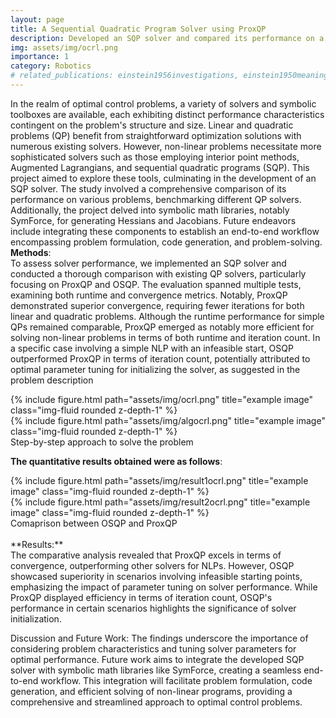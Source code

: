 ```yaml
---
layout: page
title: A Sequential Quadratic Program Solver using ProxQP
description: Developed an SQP solver and compared its performance on a series of problems, benchmarking different QP solvers
img: assets/img/ocrl.png
importance: 1
category: Robotics
# related_publications: einstein1956investigations, einstein1950meaning
---
```


In the realm of optimal control problems, a variety of solvers and symbolic toolboxes are available, each exhibiting distinct performance characteristics contingent on the problem's structure and size. Linear and quadratic problems (QP) benefit from straightforward optimization solutions with numerous existing solvers. However, non-linear problems necessitate more sophisticated solvers such as those employing interior point methods, Augmented Lagrangians, and sequential quadratic programs (SQP). This project aimed to explore these tools, culminating in the development of an SQP solver. The study involved a comprehensive comparison of its performance on various problems, benchmarking different QP solvers. Additionally, the project delved into symbolic math libraries, notably SymForce, for generating Hessians and Jacobians. Future endeavors include integrating these components to establish an end-to-end workflow encompassing problem formulation, code generation, and problem-solving.<br>
**Methods**:<br>
To assess solver performance, we implemented an SQP solver and conducted a thorough comparison with existing QP solvers, particularly focusing on ProxQP and OSQP. The evaluation spanned multiple tests, examining both runtime and convergence metrics. Notably, ProxQP demonstrated superior convergence, requiring fewer iterations for both linear and quadratic problems. Although the runtime performance for simple QPs remained comparable, ProxQP emerged as notably more efficient for solving non-linear problems in terms of both runtime and iteration count. In a specific case involving a simple NLP with an infeasible start, OSQP outperformed ProxQP in terms of iteration count, potentially attributed to optimal parameter tuning for initializing the solver, as suggested in the problem description


<div class="row justify-content-sm-center">
    <div class="col-sm mt-3 mt-md-0">
        {% include figure.html path="assets/img/ocrl.png"  title="example image" class="img-fluid rounded z-depth-1" %}
    </div>
     <div class="col-sm mt-3 mt-md-0">
        {% include figure.html path="assets/img/algocrl.png" title="example image" class="img-fluid rounded z-depth-1"  %}
    </div>
</div> 
<div class="caption">
    Step-by-step approach to solve the problem
</div>
<!-- <div class="row">
</div> -->
<!-- <div class="caption">
    This image can also have a caption. It's like magic.
</div> -->

**The quantitative results obtained were as follows**:


<div class="row justify-content-sm-center">
    <div class="col-sm mt-3 mt-md-0">
        {% include figure.html path="assets/img/result1ocrl.png" title="example image" class="img-fluid rounded z-depth-1" %}
    </div>
    <div class="col-sm mt-3 mt-md-0">
        {% include figure.html path="assets/img/result2ocrl.png" title="example image" class="img-fluid rounded z-depth-1" %}
    </div>
</div>
<div class="caption">
    Comaprison between OSQP and ProxQP
</div>

<br>
**Results:**<br>
The comparative analysis revealed that ProxQP excels in terms of convergence, outperforming other solvers for NLPs. However, OSQP showcased superiority in scenarios involving infeasible starting points, emphasizing the impact of parameter tuning on solver performance. While ProxQP displayed efficiency in terms of iteration count, OSQP's performance in certain scenarios highlights the significance of solver initialization.

Discussion and Future Work:
The findings underscore the importance of considering problem characteristics and tuning solver parameters for optimal performance. Future work aims to integrate the developed SQP solver with symbolic math libraries like SymForce, creating a seamless end-to-end workflow. This integration will facilitate problem formulation, code generation, and efficient solving of non-linear programs, providing a comprehensive and streamlined approach to optimal control problems.
